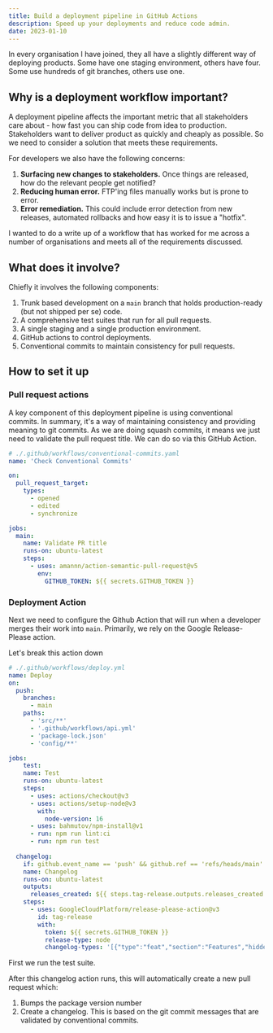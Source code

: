 ```yaml
---
title: Build a deployment pipeline in GitHub Actions
description: Speed up your deployments and reduce code admin.
date: 2023-01-10
---
```


In every organisation I have joined, they all have a slightly different way of deploying products. Some have one staging environment, others have four. Some use hundreds of git branches, others use one.

## Why is a deployment workflow important?

A deployment pipeline affects the important metric that all stakeholders care about - how fast you can ship code from idea to production. Stakeholders want to deliver product as quickly and cheaply as possible. So we need to consider a solution that meets these requirements.

For developers we also have the following concerns:

1. **Surfacing new changes to stakeholders.** Once things are released, how do the relevant people get notified?
2. **Reducing human error.** FTP'ing files manually works but is prone to error.
3. **Error remediation.** This could include error detection from new releases, automated rollbacks and how easy it is to issue a "hotfix".



I wanted to do a write up of a workflow that has worked for me across a number of organisations and meets all of the requirements discussed.



## What does it involve?

Chiefly it involves the following components:

1. Trunk based development on a `main` branch that holds production-ready (but not shipped per se) code.
2. A comprehensive test suites that run for all pull requests.
3. A single staging and a single production environment.
4. GitHub actions to control deployments.
5. Conventional commits to maintain consistency for pull requests.



## How to set it up

### Pull request actions

A key component of this deployment pipeline is using conventional commits. In summary, it's a way of maintaining consistency and providing meaning to git commits. As we are doing squash commits, it means we just need to validate the pull request title. We can do so via this GitHub Action.

```yaml
# ./.github/workflows/conventional-commits.yaml
name: 'Check Conventional Commits'

on:
  pull_request_target:
    types:
      - opened
      - edited
      - synchronize

jobs:
  main:
    name: Validate PR title
    runs-on: ubuntu-latest
    steps:
      - uses: amannn/action-semantic-pull-request@v5
        env:
          GITHUB_TOKEN: ${{ secrets.GITHUB_TOKEN }}
```



### Deployment Action

Next we need to configure the Github Action that will run when a developer merges their work into `main`. Primarily, we rely on the Google Release-Please action.

Let's break this action down

```yaml
# ./.github/workflows/deploy.yml
name: Deploy
on:
  push:
    branches:
      - main
    paths:
      - 'src/**'
      - '.github/workflows/api.yml'
      - 'package-lock.json'
      - 'config/**'

jobs:
	test:
    name: Test
    runs-on: ubuntu-latest
    steps:
      - uses: actions/checkout@v3
      - uses: actions/setup-node@v3
        with:
          node-version: 16
      - uses: bahmutov/npm-install@v1
      - run: npm run lint:ci
      - run: npm run test
      
  changelog:
    if: github.event_name == 'push' && github.ref == 'refs/heads/main'
    name: Changelog
    runs-on: ubuntu-latest
    outputs:
      releases_created: ${{ steps.tag-release.outputs.releases_created }}
    steps:
      - uses: GoogleCloudPlatform/release-please-action@v3
        id: tag-release
        with:
          token: ${{ secrets.GITHUB_TOKEN }}
          release-type: node
          changelog-types: '[{"type":"feat","section":"Features","hidden":false},{"type":"fix","section":"Bug Fixes","hidden":false},{"type":"chore","section":"Other Changes","hidden":false},{"type":"refactor","section":"Other Changes","hidden":false}]'
```

First we run the test suite. 

After this changelog action runs, this will automatically create a new pull request which:

1) Bumps the package version number
2) Create a changelog. This is based on the git commit messages that are validated by conventional commits.

